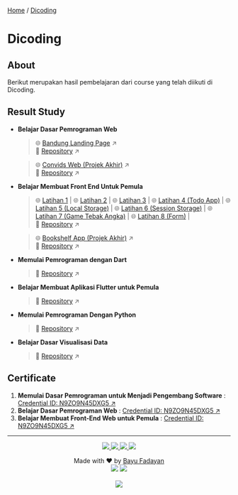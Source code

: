 [Home](https://bayufadayan.github.io/coursework-archive/) / [Dicoding](https://bayufadayan.github.io/coursework-archive/dicoding)

# Dicoding
## About  

Berikut merupakan hasil pembelajaran dari course yang telah diikuti di Dicoding.

## Result Study

- **Belajar Dasar Pemrograman Web**
  > 🌐 [Bandung Landing Page](https://bayufadayan.github.io/coursework-archive/dicoding/belajar-dasar-pemrograman-web/#) ↗  
  > 📂 [Repository](https://github.com/bayufadayan/coursework-archive/tree/main/dicoding/belajar-dasar-pemrograman-web) ↗

  > 🌐 [Convids Web (Projek Akhir)](https://bayufadayan.github.io/convids-web/) ↗   
  > 📂 [Repository](https://github.com/bayufadayan/convids-web) ↗

- **Belajar Membuat Front End Untuk Pemula**
  > 🌐 [Latihan 1](https://bayufadayan.github.io/coursework-archive/dicoding/belajar-membuat-front-end-untuk-pemula/latihan-1) | 🌐 [Latihan 2](https://bayufadayan.github.io/coursework-archive/dicoding/belajar-membuat-front-end-untuk-pemula/latihan-2/event.html) | 🌐 [Latihan 3](https://bayufadayan.github.io/coursework-archive/dicoding/belajar-membuat-front-end-untuk-pemula/latihan-3/custom-event.html) | 🌐 [Latihan 4 (Todo App)](https://bayufadayan.github.io/coursework-archive/dicoding/belajar-membuat-front-end-untuk-pemula/latihan-4-todoapp) | 🌐 [Latihan 5 (Local Storage)](https://bayufadayan.github.io/coursework-archive/dicoding/belajar-membuat-front-end-untuk-pemula/latihan-5-local-storage) | 🌐 [Latihan 6 (Session Storage)](https://bayufadayan.github.io/coursework-archive/dicoding/belajar-membuat-front-end-untuk-pemula/latihan-6-session-storage) | 🌐 [Latihan 7 (Game Tebak Angka)](https://bayufadayan.github.io/coursework-archive/dicoding/belajar-membuat-front-end-untuk-pemula/latihan-7-game-tebak-angka) | 🌐 [Latihan 8 (Form)](https://bayufadayan.github.io/coursework-archive/dicoding/belajar-membuat-front-end-untuk-pemula/latihan-8-form) |    
  > 📂 [Repository](https://github.com/bayufadayan/coursework-archive/tree/main/dicoding/belajar-membuat-front-end-untuk-pemula) ↗

  > 🌐 [Bookshelf App (Projek Akhir)](https://bayufadayan.github.io/bookshelf-app/) ↗  
  > 📂 [Repository](https://github.com/bayufadayan/bookshelf-app/) ↗

- **Memulai Pemrograman dengan Dart**
  > 📂 [Repository](https://github.com/bayufadayan/coursework-archive/tree/main/dicoding/memulai-pemrograman-dengan-dart) ↗

- **Belajar Membuat Aplikasi Flutter untuk Pemula**
  > 📂 [Repository](https://github.com/bayufadayan/coursework-archive/tree/main/dicoding/belajar-membuat-aplikasi-flutter-untuk-pemula) ↗
  
- **Memulai Pemrograman Dengan Python**
  > 📂 [Repository](https://github.com/bayufadayan/coursework-archive/tree/main/dicoding/memulai-pemrograman-dengan-python) ↗

- **Belajar Dasar Visualisasi Data**
  > 📂 [Repository](https://github.com/bayufadayan/coursework-archive/tree/main/dicoding/belajar-dasar-visualisasi-data) ↗

## Certificate
1. **Memulai Dasar Pemrograman untuk Menjadi Pengembang Software** : [Credential ID: N9ZO9N45DXG5 ↗](https://dicoding.com/certificates/N9ZO9N45DXG5)
2. **Belajar Dasar Pemrograman Web** : [Credential ID: N9ZO9N45DXG5 ↗](https://dicoding.com/certificates/N9ZOM43V0PG5)
2. **Belajar Membuat Front-End Web untuk Pemula** : [Credential ID: N9ZO9N45DXG5 ↗](https://dicoding.com/certificates/N9ZOMN9L6PG5)

---

<p align="center">
</p>
<p align="center">
    <a href="https://github.com/bayufadayan">
        <img src="https://img.shields.io/badge/GitHub-181717?style=for-the-badge&logo=github&logoColor=white"/>
    </a>
    <a href="https://www.linkedin.com/in/muhamad-bayu-fadayan/">
        <img src="https://img.shields.io/badge/LinkedIn-0A66C2?style=for-the-badge&logo=linkedin&logoColor=white"/>
    </a>
    <a href="https://bayufadayan.my.id/">
        <img src="https://img.shields.io/badge/Portfolio-000000?style=for-the-badge&logo=vercel&logoColor=white"/>
    </a>
    <a href="https://drive.google.com/file/d/1fPClIxWKbeaKyArwL9cSIDmOFeT-tBt2/view?usp=drive_link">
        <img src="https://img.shields.io/badge/CURICULUM VITAE-4285F4?style=for-the-badge&logo=googledrive&logoColor=white"/>
    </a>
</p>

<p align="center">
  Made with ❤️ by <a href="https://github.com/bayufadayan">Bayu Fadayan</a><br/>
  <img src="https://img.shields.io/badge/Year-2025-blue?style=flat-square"/> 
  <img src="https://img.shields.io/badge/Role-Frontend%20Engineer-purple?style=flat-square"/><br/><br/>
  <a href="https://github.com/bayufadayan/coursework-archive/tree/main/dicoding">
    <img src="https://img.shields.io/badge/Go%20to%20this%20repository-000000?style=flat-square&logo=github&logoColor=white"/>
  </a>
</p>

